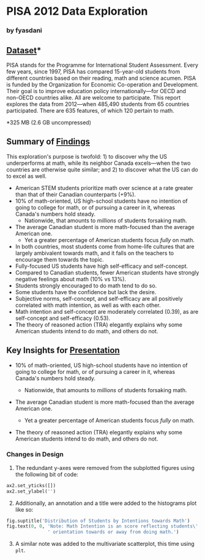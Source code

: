 # PISA 2012 Data Exploration
### by fyasdani


## [Dataset](https://www.google.com/url?q=https://s3.amazonaws.com/udacity-hosted-downloads/ud507/pisa2012.csv.zip&sa=D&ust=1581581520574000)\*

PISA stands for the Programme for International Student Assessment. Every few years, since 1997, PISA has compared 15-year-old students from different countries based on their reading, math and science acumen. PISA is funded by the Organization for Economic Co-operation and Development. Their goal is to improve education policy internationally—for OECD and non-OECD countries alike. All are welcome to participate. This report explores the data from 2012—when 485,490 students from 65 countries participated. There are 635 features, of which 120 pertain to math.

\*325 MB (2.6 GB uncompressed)

## Summary of [Findings](https://raw.githack.com/fyasdani/pisa-exploration/main/exploration.html)

This exploration's purpose is twofold: 1) to discover why the US underperforms at math, while its neighbor Canada excels—when the two countries are otherwise quite similar; and 2) to discover what the US can do to excel as well.

- American STEM students prioritize math over science at a rate greater than that of their Canadian counterparts (+9%).
- 10% of math-oriented, US high-school students have no intention of going to college for math, or of pursuing a career in it, whereas Canada's numbers hold steady.
  - Nationwide, that amounts to *millions* of students forsaking math.
- The average Canadian student is more math-focused than the average American one.
  - Yet a greater percentage of American students focus *fully* on math. 
- In both countries, most students come from home-life cultures that are largely ambivalent towards math, and it falls on the teachers to encourage them towards the topic.
- Fully-focused US students have high self-efficacy and self-concept. 
- Compared to Canadian students, fewer American students have strongly negative feelings about math (10% vs 13%).
- Students strongly encouraged to do math tend to do so.
- Some students have the confidence but lack the desire.
- Subjective norms, self-concept, and self-efficacy are all positively correlated with math intention, as well as with each other.
- Math intention and self-concept are moderately correlated (0.39), as are self-concept and self-efficacy (0.53).
- The theory of reasoned action (TRA) elegantly explains why some American students intend to do math, and others do not.

## Key Insights for [Presentation](https://raw.githack.com/fyasdani/pisa-exploration/main/explanation.slides.html#/)

- 10% of math-oriented, US high-school students have no intention of going to college for math, or of pursuing a career in it, whereas Canada's numbers hold steady.
  - Nationwide, that amounts to *millions* of students forsaking math.
- The average Canadian student is more math-focused than the average American one.
  - Yet a greater percentage of American students focus *fully* on math.

- The theory of reasoned action (TRA) elegantly explains why some American students intend to do math, and others do not.

### Changes in Design

1) The redundant y-axes were removed from the subplotted figures using the following bit of code:
```python
ax2.set_yticks([])
ax2.set_ylabel('')
```

2) Additionally, an annotation and a title were added to the histograms plot like so:
```python
fig.suptitle('Distribution of Students by Intentions towards Math')
fig.text(0, 0, 'Note: Math Intention is an score reflecting students\'' 
               ' orientation towards or away from doing math.')
```

3) A similar note was added to the multivariate scatterplot, this time using `plt`.
